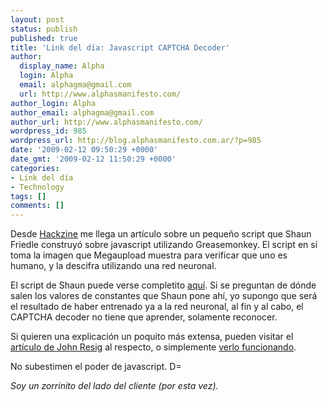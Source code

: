 ```yaml
---
layout: post
status: publish
published: true
title: 'Link del día: Javascript CAPTCHA Decoder'
author:
  display_name: Alpha
  login: Alpha
  email: alphagma@gmail.com
  url: http://www.alphasmanifesto.com/
author_login: Alpha
author_email: alphagma@gmail.com
author_url: http://www.alphasmanifesto.com/
wordpress_id: 985
wordpress_url: http://blog.alphasmanifesto.com.ar/?p=985
date: '2009-02-12 09:50:29 +0000'
date_gmt: '2009-02-12 11:50:29 +0000'
categories:
- Link del día
- Technology
tags: []
comments: []
---
```


Desde <a href="http://www.hackszine.com/blog/archive/2009/01/javascript_captcha_decoder.html?CMP=OTC-7G2N43923558">Hackzine</a> me llega un artículo sobre un pequeño script que Shaun Friedle construyó sobre javascript utilizando Greasemonkey. El script en sí toma la imagen que Megaupload muestra para verificar que uno es humano, y la descifra utilizando una red neuronal.

El script de Shaun puede verse completito <a href="http://userscripts.org/scripts/review/38736">aquí</a>. Si se preguntan de dónde salen los valores de constantes que Shaun pone ahí, yo supongo que será el resultado de haber entrenado ya a la red neuronal, al fin y al cabo, el CAPTCHA decoder no tiene que aprender, solamente reconocer.

Si quieren una explicación un poquito más extensa, pueden visitar el <a href="http://ejohn.org/blog/ocr-and-neural-nets-in-javascript/">artículo de John  Resig</a> al respecto, o simplemente <a href="http://herecomethelizards.co.uk/mu_captcha/">verlo funcionando</a>.

No subestimen el poder de javascript. D=

_Soy un zorrinito del lado del cliente (por esta vez)._
